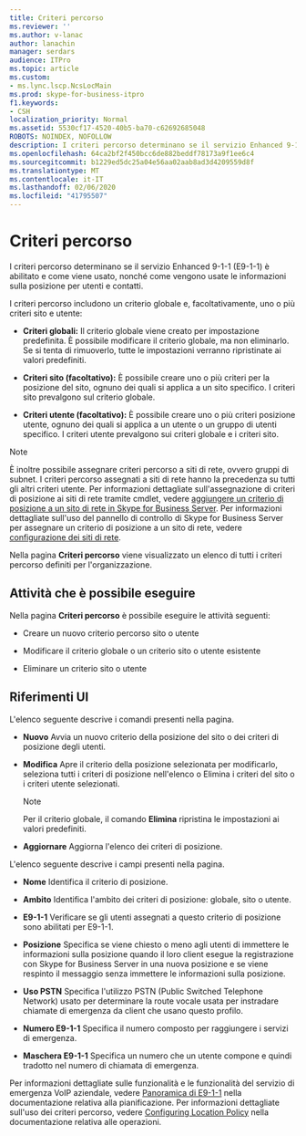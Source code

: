 ```yaml
---
title: Criteri percorso
ms.reviewer: ''
ms.author: v-lanac
author: lanachin
manager: serdars
audience: ITPro
ms.topic: article
ms.custom:
- ms.lync.lscp.NcsLocMain
ms.prod: skype-for-business-itpro
f1.keywords:
- CSH
localization_priority: Normal
ms.assetid: 5530cf17-4520-40b5-ba70-c62692685048
ROBOTS: NOINDEX, NOFOLLOW
description: I criteri percorso determinano se il servizio Enhanced 9-1-1 (E9-1-1) è abilitato e come viene usato, nonché come vengono usate le informazioni sulla posizione per utenti e contatti.
ms.openlocfilehash: 64ca2bf2f450bcc6de882beddf78173a9f1ee6c4
ms.sourcegitcommit: b1229ed5dc25a04e56aa02aab8ad3d4209559d8f
ms.translationtype: MT
ms.contentlocale: it-IT
ms.lasthandoff: 02/06/2020
ms.locfileid: "41795507"
---
```

# <a name="location-policy"></a>Criteri percorso

I criteri percorso determinano se il servizio Enhanced 9-1-1 (E9-1-1) è abilitato e come viene usato, nonché come vengono usate le informazioni sulla posizione per utenti e contatti.

I criteri percorso includono un criterio globale e, facoltativamente, uno o più criteri sito e utente:

- **Criteri globali:** Il criterio globale viene creato per impostazione predefinita. È possibile modificare il criterio globale, ma non eliminarlo. Se si tenta di rimuoverlo, tutte le impostazioni verranno ripristinate ai valori predefiniti.

- **Criteri sito (facoltativo):** È possibile creare uno o più criteri per la posizione del sito, ognuno dei quali si applica a un sito specifico. I criteri sito prevalgono sul criterio globale.

- **Criteri utente (facoltativo):** È possibile creare uno o più criteri posizione utente, ognuno dei quali si applica a un utente o un gruppo di utenti specifico. I criteri utente prevalgono sui criteri globale e i criteri sito.

> [!NOTE]
> È inoltre possibile assegnare criteri percorso a siti di rete, ovvero gruppi di subnet. I criteri percorso assegnati a siti di rete hanno la precedenza su tutti gli altri criteri utente. Per informazioni dettagliate sull'assegnazione di criteri di posizione ai siti di rete tramite cmdlet, vedere [aggiungere un criterio di posizione a un sito di rete in Skype for Business Server](../../../deploy/deploy-enterprise-voice/add-a-location-policy-to-a-network-site.md). Per informazioni dettagliate sull'uso del pannello di controllo di Skype for Business Server per assegnare un criterio di posizione a un sito di rete, vedere [configurazione dei siti di rete](https://technet.microsoft.com/library/358aa08a-c5bc-45fc-8017-19e6202f88c5.aspx).

Nella pagina **Criteri percorso** viene visualizzato un elenco di tutti i criteri percorso definiti per l'organizzazione.

## <a name="tasks-you-can-perform"></a>Attività che è possibile eseguire

Nella pagina **Criteri percorso** è possibile eseguire le attività seguenti:

- Creare un nuovo criterio percorso sito o utente

- Modificare il criterio globale o un criterio sito o utente esistente

- Eliminare un criterio sito o utente

## <a name="ui-reference"></a>Riferimenti UI

L'elenco seguente descrive i comandi presenti nella pagina.

- **Nuovo** Avvia un nuovo criterio della posizione del sito o dei criteri di posizione degli utenti.

- **Modifica** Apre il criterio della posizione selezionata per modificarlo, seleziona tutti i criteri di posizione nell'elenco o Elimina i criteri del sito o i criteri utente selezionati.

    > [!NOTE]
    > Per il criterio globale, il comando **Elimina** ripristina le impostazioni ai valori predefiniti.

- **Aggiornare** Aggiorna l'elenco dei criteri di posizione.

L'elenco seguente descrive i campi presenti nella pagina.

- **Nome** Identifica il criterio di posizione.

- **Ambito** Identifica l'ambito dei criteri di posizione: globale, sito o utente.

- **E9-1-1** Verificare se gli utenti assegnati a questo criterio di posizione sono abilitati per E9-1-1.

- **Posizione** Specifica se viene chiesto o meno agli utenti di immettere le informazioni sulla posizione quando il loro client esegue la registrazione con Skype for Business Server in una nuova posizione e se viene respinto il messaggio senza immettere le informazioni sulla posizione.

- **Uso PSTN** Specifica l'utilizzo PSTN (Public Switched Telephone Network) usato per determinare la route vocale usata per instradare chiamate di emergenza da client che usano questo profilo.

- **Numero E9-1-1** Specifica il numero composto per raggiungere i servizi di emergenza.

- **Maschera E9-1-1** Specifica un numero che un utente compone e quindi tradotto nel numero di chiamata di emergenza.

Per informazioni dettagliate sulle funzionalità e le funzionalità del servizio di emergenza VoIP aziendale, vedere [Panoramica di E9-1-1](https://technet.microsoft.com/library/c01e6774-bc9f-4c5b-a60b-478b7317b2b7.aspx) nella documentazione relativa alla pianificazione. Per informazioni dettagliate sull'uso dei criteri percorso, vedere [Configuring Location Policy](https://technet.microsoft.com/library/14e41bcb-ea0a-49c2-99b3-1f61fc34416d.aspx) nella documentazione relativa alle operazioni.


